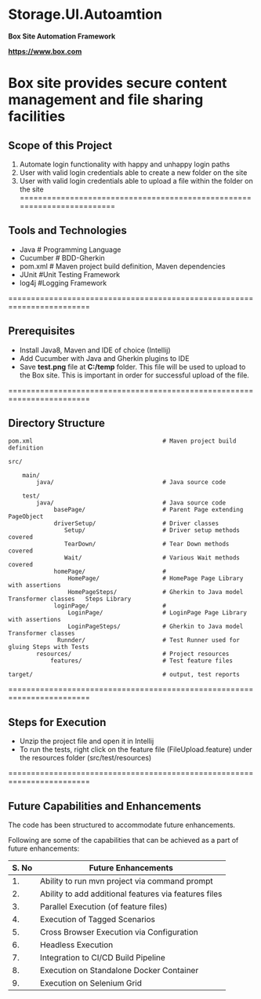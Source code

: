 # Storage.UI.Autoamtion
**Box Site Automation Framework**

**https://www.box.com**

Box site provides secure content management and file sharing facilities
========================================================================
## Scope of this Project

1. Automate login functionality with happy and unhappy login paths
2. User with valid login credentials able to create a new folder on the site
3. User with valid login credentials able to upload a file within the folder on the site
========================================================================
## Tools and Technologies ##

* Java                # Programming Language
* Cucumber      # BDD-Gherkin
* pom.xml          # Maven project build definition, Maven dependencies 
* JUnit				#Unit Testing Framework
* log4j			    #Logging Framework
   
 ========================================================================
 ## Prerequisites  ##  
 * Install Java8, Maven and IDE of choice (Intellij)
 * Add Cucumber with Java and Gherkin plugins to IDE
 * Save **test.png** file at **C:/temp** folder. This file will be used to upload to the Box site. This is important in order for successful upload of the file. 

========================================================================
## Directory Structure ##

    pom.xml                                     # Maven project build definition
   
    src/
   
        main/
            java/                               # Java source code
       
        test/
            java/                               # Java source code
                 basePage/                      # Parent Page extending PageObject
                 driverSetup/                   # Driver classes
                    Setup/                      # Driver setup methods covered
                    TearDown/                   # Tear Down methods covered
                    Wait/                       # Various Wait methods covered
                 homePage/                      # 
                     HomePage/                  # HomePage Page Library with assertions
                     HomePageSteps/             # Gherkin to Java model Transformer classes   Steps Library       
                 loginPage/                     # 
                     LoginPage/                 # LoginPage Page Library with assertions
                     LoginPageSteps/            # Gherkin to Java model Transformer classes    
                  Runnder/                      # Test Runner used for gluing Steps with Tests 
            resources/                          # Project resources
                features/                       # Test feature files      
    
    target/                                     # output, test reports

========================================================================
## Steps for Execution ##

* Unzip the project file and open it in Intellij
* To run the tests, right click on the feature file (FileUpload.feature) under the resources folder (src/test/resources)

========================================================================
## Future Capabilities and Enhancements 

The code has been structured to accommodate future enhancements. 

Following are some of the capabilities that can be achieved as a part of future enhancements:

|S. No | Future Enhancements                                                                               |
|------|--------------------------------------------------------------------------------------------|
|1.    | Ability to run mvn project via command prompt                                                                         |  
|2.    | Ability to add additional features via features files                                                                   |
|3.    | Parallel Execution (of feature files)                                                      |
|4.    | Execution of Tagged Scenarios                                                              |   
|5.    | Cross Browser Execution via Configuration                                                  |
|6.    | Headless Execution                                                         |
|7.    | Integration to CI/CD Build Pipeline                                                    |
|8.    | Execution on Standalone Docker Container                                        |
|9.    |  Execution on Selenium Grid   |
